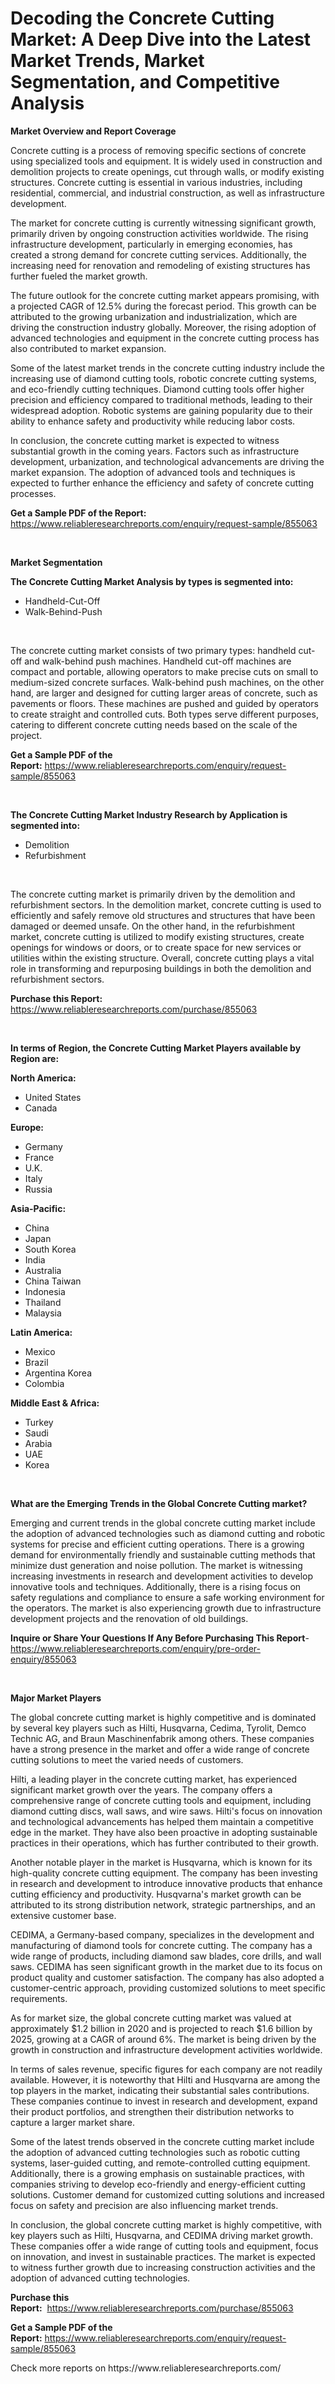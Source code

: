 <p><h1>Decoding the Concrete Cutting Market: A Deep Dive into the Latest Market Trends, Market Segmentation, and Competitive Analysis</h1></p><p><strong>Market Overview and Report Coverage</strong></p>
<p><p>Concrete cutting is a process of removing specific sections of concrete using specialized tools and equipment. It is widely used in construction and demolition projects to create openings, cut through walls, or modify existing structures. Concrete cutting is essential in various industries, including residential, commercial, and industrial construction, as well as infrastructure development.</p><p>The market for concrete cutting is currently witnessing significant growth, primarily driven by ongoing construction activities worldwide. The rising infrastructure development, particularly in emerging economies, has created a strong demand for concrete cutting services. Additionally, the increasing need for renovation and remodeling of existing structures has further fueled the market growth.</p><p>The future outlook for the concrete cutting market appears promising, with a projected CAGR of 12.5% during the forecast period. This growth can be attributed to the growing urbanization and industrialization, which are driving the construction industry globally. Moreover, the rising adoption of advanced technologies and equipment in the concrete cutting process has also contributed to market expansion.</p><p>Some of the latest market trends in the concrete cutting industry include the increasing use of diamond cutting tools, robotic concrete cutting systems, and eco-friendly cutting techniques. Diamond cutting tools offer higher precision and efficiency compared to traditional methods, leading to their widespread adoption. Robotic systems are gaining popularity due to their ability to enhance safety and productivity while reducing labor costs.</p><p>In conclusion, the concrete cutting market is expected to witness substantial growth in the coming years. Factors such as infrastructure development, urbanization, and technological advancements are driving the market expansion. The adoption of advanced tools and techniques is expected to further enhance the efficiency and safety of concrete cutting processes.</p></p>
<p><strong>Get a Sample PDF of the Report:</strong> <a href="https://www.reliableresearchreports.com/enquiry/request-sample/855063">https://www.reliableresearchreports.com/enquiry/request-sample/855063</a></p>
<p>&nbsp;</p>
<p><strong>Market Segmentation</strong></p>
<p><strong>The Concrete Cutting Market Analysis by types is segmented into:</strong></p>
<p><ul><li>Handheld-Cut-Off</li><li>Walk-Behind-Push</li></ul></p>
<p>&nbsp;</p>
<p><p>The concrete cutting market consists of two primary types: handheld cut-off and walk-behind push machines. Handheld cut-off machines are compact and portable, allowing operators to make precise cuts on small to medium-sized concrete surfaces. Walk-behind push machines, on the other hand, are larger and designed for cutting larger areas of concrete, such as pavements or floors. These machines are pushed and guided by operators to create straight and controlled cuts. Both types serve different purposes, catering to different concrete cutting needs based on the scale of the project.</p></p>
<p><strong>Get a Sample PDF of the Report:</strong>&nbsp;<a href="https://www.reliableresearchreports.com/enquiry/request-sample/855063">https://www.reliableresearchreports.com/enquiry/request-sample/855063</a></p>
<p>&nbsp;</p>
<p><strong>The Concrete Cutting Market Industry Research by Application is segmented into:</strong></p>
<p><ul><li>Demolition</li><li>Refurbishment</li></ul></p>
<p>&nbsp;</p>
<p><p>The concrete cutting market is primarily driven by the demolition and refurbishment sectors. In the demolition market, concrete cutting is used to efficiently and safely remove old structures and structures that have been damaged or deemed unsafe. On the other hand, in the refurbishment market, concrete cutting is utilized to modify existing structures, create openings for windows or doors, or to create space for new services or utilities within the existing structure. Overall, concrete cutting plays a vital role in transforming and repurposing buildings in both the demolition and refurbishment sectors.</p></p>
<p><strong>Purchase this Report:</strong>&nbsp; <a href="https://www.reliableresearchreports.com/purchase/855063">https://www.reliableresearchreports.com/purchase/855063</a></p>
<p>&nbsp;</p>
<p><strong>In terms of Region, the Concrete Cutting Market Players available by Region are:</strong></p>
<p>
    <p> <strong> North America: </strong>
        <ul>
            <li>United States</li>
            <li>Canada</li>
        </ul>
        </p> 
    <p> <strong> Europe: </strong>
        <ul>
            <li>Germany</li>
            <li>France</li>
            <li>U.K.</li>
            <li>Italy</li>
            <li>Russia</li>
        </ul>
        </p> 
    <p> <strong> Asia-Pacific: </strong>
        <ul>
            <li>China</li>
            <li>Japan</li>
            <li>South Korea</li>
            <li>India</li>
            <li>Australia</li>
            <li>China Taiwan</li>
            <li>Indonesia</li>
            <li>Thailand</li>
            <li>Malaysia</li>
        </ul>
        </p> 
    <p> <strong> Latin America: </strong>
        <ul>
            <li>Mexico</li>
            <li>Brazil</li>
            <li>Argentina Korea</li>
            <li>Colombia</li>
        </ul>
        </p> 
    <p> <strong> Middle East & Africa: </strong>
        <ul>
            <li>Turkey</li>
            <li>Saudi</li>
            <li>Arabia</li>
            <li>UAE</li>
            <li>Korea</li>
        </ul>
    </p>
    </p>
<p>&nbsp;</p>
<p><strong>What are the Emerging Trends in the Global Concrete Cutting market?</strong></p>
<p><p>Emerging and current trends in the global concrete cutting market include the adoption of advanced technologies such as diamond cutting and robotic systems for precise and efficient cutting operations. There is a growing demand for environmentally friendly and sustainable cutting methods that minimize dust generation and noise pollution. The market is witnessing increasing investments in research and development activities to develop innovative tools and techniques. Additionally, there is a rising focus on safety regulations and compliance to ensure a safe working environment for the operators. The market is also experiencing growth due to infrastructure development projects and the renovation of old buildings.</p></p>
<p><strong>Inquire or Share Your Questions If Any Before Purchasing This Report</strong>- <a href="https://www.reliableresearchreports.com/enquiry/pre-order-enquiry/855063">https://www.reliableresearchreports.com/enquiry/pre-order-enquiry/855063</a></p>
<p>&nbsp;</p>
<p><strong>Major Market Players</strong></p>
<p><p>The global concrete cutting market is highly competitive and is dominated by several key players such as Hilti, Husqvarna, Cedima, Tyrolit, Demco Technic AG, and Braun Maschinenfabrik among others. These companies have a strong presence in the market and offer a wide range of concrete cutting solutions to meet the varied needs of customers.</p><p>Hilti, a leading player in the concrete cutting market, has experienced significant market growth over the years. The company offers a comprehensive range of concrete cutting tools and equipment, including diamond cutting discs, wall saws, and wire saws. Hilti's focus on innovation and technological advancements has helped them maintain a competitive edge in the market. They have also been proactive in adopting sustainable practices in their operations, which has further contributed to their growth.</p><p>Another notable player in the market is Husqvarna, which is known for its high-quality concrete cutting equipment. The company has been investing in research and development to introduce innovative products that enhance cutting efficiency and productivity. Husqvarna's market growth can be attributed to its strong distribution network, strategic partnerships, and an extensive customer base.</p><p>CEDIMA, a Germany-based company, specializes in the development and manufacturing of diamond tools for concrete cutting. The company has a wide range of products, including diamond saw blades, core drills, and wall saws. CEDIMA has seen significant growth in the market due to its focus on product quality and customer satisfaction. The company has also adopted a customer-centric approach, providing customized solutions to meet specific requirements.</p><p>As for market size, the global concrete cutting market was valued at approximately $1.2 billion in 2020 and is projected to reach $1.6 billion by 2025, growing at a CAGR of around 6%. The market is being driven by the growth in construction and infrastructure development activities worldwide.</p><p>In terms of sales revenue, specific figures for each company are not readily available. However, it is noteworthy that Hilti and Husqvarna are among the top players in the market, indicating their substantial sales contributions. These companies continue to invest in research and development, expand their product portfolios, and strengthen their distribution networks to capture a larger market share.</p><p>Some of the latest trends observed in the concrete cutting market include the adoption of advanced cutting technologies such as robotic cutting systems, laser-guided cutting, and remote-controlled cutting equipment. Additionally, there is a growing emphasis on sustainable practices, with companies striving to develop eco-friendly and energy-efficient cutting solutions. Customer demand for customized cutting solutions and increased focus on safety and precision are also influencing market trends.</p><p>In conclusion, the global concrete cutting market is highly competitive, with key players such as Hilti, Husqvarna, and CEDIMA driving market growth. These companies offer a wide range of cutting tools and equipment, focus on innovation, and invest in sustainable practices. The market is expected to witness further growth due to increasing construction activities and the adoption of advanced cutting technologies.</p></p>
<p><strong>Purchase this Report:</strong>&nbsp;&nbsp;<a href="https://www.reliableresearchreports.com/purchase/855063">https://www.reliableresearchreports.com/purchase/855063</a></p>
<p></p>
<p><strong>Get a Sample PDF of the Report:</strong>&nbsp;<a href="https://www.reliableresearchreports.com/enquiry/request-sample/855063">https://www.reliableresearchreports.com/enquiry/request-sample/855063</a></p>
<p>Check more reports on https://www.reliableresearchreports.com/</p>